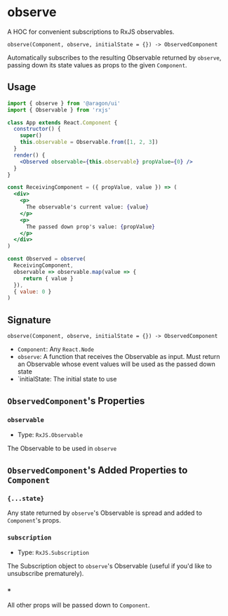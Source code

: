 # observe

A HOC for convenient subscriptions to RxJS observables.

`observe(Component, observe, initialState = {}) -> ObservedComponent`

Automatically subscribes to the resulting Observable returned by `observe`, passing down its state values as props to the given `Component`.

## Usage

```jsx
import { observe } from '@aragon/ui'
import { Observable } from 'rxjs'

class App extends React.Component {
  constructor() {
    super()
    this.observable = Observable.from([1, 2, 3])
  }
  render() {
    <Observed observable={this.observable} propValue={0} />
  }
}

const ReceivingComponent = ({ propValue, value }) => (
  <div>
    <p>
      The observable's current value: {value}
    </p>
    <p>
      The passed down prop's value: {propValue}
    </p>
  </div>
)

const Observed = observe(
  ReceivingComponent,
  observable => observable.map(value => {
     return { value }
  }),
  { value: 0 }
)
```

## Signature

`observe(Component, observe, initialState = {}) -> ObservedComponent`

- `Component`: Any `React.Node`
- `observe`: A function that receives the Observable as input. Must return an Observable whose event values will be used as the passed down state
- `initialState: The initial state to use

## `ObservedComponent`'s Properties

### `observable`

- Type: `RxJS.Observable`

The Observable to be used in `observe`

## `ObservedComponent`'s Added Properties to `Component`

### `{...state}`

Any state returned by `observe`'s Observable is spread and added to `Component`'s props.

### `subscription`

- Type: `RxJS.Subscription`

The Subscription object to `observe`'s Observable (useful if you'd like to unsubscribe prematurely).

### `*`

All other props will be passed down to `Component`.
